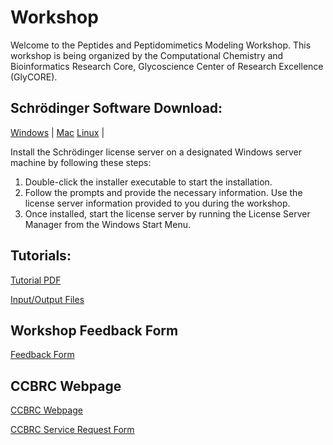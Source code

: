 # Workshop

Welcome to the Peptides and Peptidomimetics Modeling Workshop. This workshop is being organized by the Computational Chemistry and Bioinformatics Research Core, Glycoscience Center of Research Excellence (GlyCORE).

## Schrödinger Software Download:
[Windows](https://olemiss.box.com/s/luoiaujx9qphaan9kq1t3o3kb6oq94w1) |
[Mac](https://olemiss.box.com/s/qdt5spx0ste5ln5t6y1is0gsz790inh6)
[Linux](https://olemiss.box.com/s/jqwn35y85mpqz7bt3caf50qxjhahh7mu) |

Install the Schrödinger license server on a designated Windows server machine by following these steps:
1. Double-click the installer executable to start the installation.
2. Follow the prompts and provide the necessary information. Use the license server information provided to you during the workshop.
3. Once installed, start the license server by running the License Server Manager from the Windows Start Menu.


## Tutorials:
[Tutorial PDF](https://olemiss.box.com/s/if4dpz8t5g023fj1aig7uoonhvgja5k7)

[Input/Output Files](https://olemiss.box.com/s/aa5mj9u6bkm24qjsbnzeaz4yu9o8j287)


## Workshop Feedback Form
[Feedback Form]( https://forms.gle/ntSes9GHjAnT82r59)

## CCBRC Webpage
[CCBRC Webpage](https://pharmacy.olemiss.edu/glycore/computationalchemistrybioinformaticscore/)

[CCBRC Service Request Form](https://pharmacy.olemiss.edu/glycore/computationalchemistrybioinformaticscore/)
